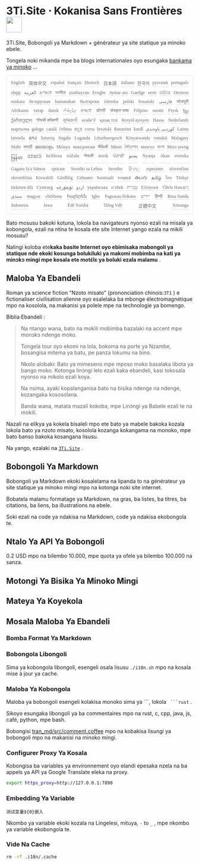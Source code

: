 <h1 style="justify-content:space-between">3Ti.Site ⋅ Kokanisa Sans Frontières <img src="//i-01.eu.org/3Ti/logo.svg" style="user-select:none;margin-top:-1px;width:42px"></h1>

3Ti.Site, Bobongoli ya Markdown + générateur ya site statique ya minoko ebele.

Tongela noki mikanda mpe ba blogs internationales oyo esungaka [bankama ya minoko](https://github.com/i18n-site/node/blob/main/lang/src/index.js) ...

<pre class="langli" style="display:flex;flex-wrap:wrap;background:transparent;border:1px solid #eee;font-size:12px;box-shadow:0 0 3px inset #eee;padding:12px 5px 4px 12px;justify-content:space-between;"><style>pre.langli i{font-weight:300;font-family:s;margin-right:7px;margin-bottom:8px;font-style:normal;color:#666;border-bottom:1px dashed #ccc;}</style><i>English</i><i> 简体中文 </i><i>español</i><i>français</i><i>Deutsch</i><i> 日本語 </i><i>italiano</i><i>한국어</i><i>русский</i><i>português</i><i>shqip</i><i>‫العربية‬</i><i>አማርኛ</i><i>অসমীয়া</i><i>azərbaycan</i><i>Eʋegbe</i><i>Aymar aru</i><i>Gaeilge</i><i>eesti</i><i>ଓଡ଼ିଆ</i><i>Oromoo</i><i>euskara</i><i>беларуская</i><i>bamanakan</i><i>български</i><i>íslenska</i><i>polski</i><i>bosanski</i><i>‫فارسی‬</i><i>भोजपुरी</i><i>Afrikaans</i><i>татар</i><i>dansk</i><i>‫ދިވެހިބަސް‬</i><i>ትግርኛ</i><i>डोगरी</i><i>संस्कृत भाषा</i><i>Filipino</i><i>suomi</i><i>Frysk</i><i>ខ្មែរ</i><i>ქართული</i><i>गोंयची कोंकणी</i><i>ગુજરાતી</i><i>avañe’ẽ</i><i>қазақ тілі</i><i>Kreyòl ayisyen</i><i>Hausa</i><i>Nederlands</i><i>кыргызча</i><i>galego</i><i>català</i><i>čeština</i><i>ಕನ್ನಡ</i><i>corsu</i><i>hrvatski</i><i>Runasimi</i><i>kurdî</i><i>‫کوردیی ناوەندی‬</i><i>Latina</i><i>latviešu</i><i>ລາວ</i><i>lietuvių</i><i>lingála</i><i>Luganda</i><i>Lëtzebuergesch</i><i>Kinyarwanda</i><i>română</i><i>Malagasy</i><i>Malti</i><i>मराठी</i><i>മലയാളം</i><i>Melayu</i><i>македонски</i><i>मैथिली</i><i>Māori</i><i>মৈতৈলোন্</i><i>монгол</i><i>বাংলা</i><i>Mizo ṭawng</i><i>မြန်မာ</i><i>𞄀𞄄𞄰𞄩𞄍𞄜𞄰</i><i>IsiXhosa</i><i>isiZulu</i><i>नेपाली</i><i>norsk</i><i>ਪੰਜਾਬੀ</i><i>‫پښتو‬</i><i>Nyanja</i><i>Akan</i><i>svenska</i><i>Gagana fa'a Sāmoa</i><i>српски</i><i>Sesotho sa Leboa</i><i>Sesotho</i><i>සිංහල</i><i>esperanto</i><i>slovenčina</i><i>slovenščina</i><i>Kiswahili</i><i>Gàidhlig</i><i>Cebuano</i><i>Soomaali</i><i>тоҷикӣ</i><i>తెలుగు</i><i>தமிழ்</i><i>ไทย</i><i>Türkçe</i><i>türkmen dili</i><i>Cymraeg</i><i>‫ئۇيغۇرچە‬</i><i>‫اردو‬</i><i>українська</i><i>o‘zbek</i><i>‫עברית‬</i><i>Ελληνικά</i><i>ʻŌlelo Hawaiʻi</i><i>‫سنڌي‬</i><i>magyar</i><i>chiShona</i><i>հայերեն</i><i>Igbo</i><i>Pagsasao Ilokano</i><i>‫ייִדיש‬</i><i>हिन्दी</i><i>Basa Sunda</i><i>Indonesia</i><i>Jawa</i><i>Èdè Yorùbá</i><i>Tiếng Việt</i><i> 正體中文 </i><i>Xitsonga</i></pre>

Bato mosusu bakoki kotuna, lokola ba navigateurs nyonso ezali na misala ya kobongola, ezali na ntina te kosala ete site Internet yango ezala na mikili mosusu?

Nalingi koloba ete**kaka basite Internet oyo ebimisaka mabongoli ya statique nde ekoki kosunga bolukiluki ya makomi mobimba na kati ya minɔkɔ mingi mpe kosala ete motɛ́lɛ ya boluki ezala malamu** .

## Maloba Ya Ebandeli

Roman ya science fiction &quot;Nzoto misato&quot; (prononciation chinois:`3Tǐ` ) e fictionaliser civilisation alienne oyo esalelaka ba mbonge électromagnétique mpo na kosolola, na makanisi ya polele mpe na technologie ya bomengo.

Biblia·Ebandeli :

> Na ntango wana, bato na mokili mobimba bazalaki na accent mpe monɔkɔ ndenge moko.
>
> Tongela tour oyo ekomi na lola, bokoma na porte ya Nzambe, bosangisa mitema ya batu, pe panza lokumu na bino.
>
> Nkolo alobaki: Bato ya mimeseno mpe mposo moko basalaka libota ya bango moko. Kotonga linɔ́ngi lelo ezali kaka ebandeli, kasi tokosala nyonso na mikolo ezali koya.
>
> Na nsima, ayaki kopalanganisa bato na bisika ndenge na ndenge, kozangaka kososolana.
>
> Banda wana, matata mazali kokoba, mpe Linɔ́ngi ya Babele ezali te na mokili.

Nazali na elikya ya kokela bisaleli mpo ete bato ya mabele bakoka kozala lokola bato ya nzoto misato, kosolola kozanga kokangama na monoko, mpe bato banso bakoka kosangana lisusu.

Na yango, ezalaki na [`3Ti.Site`](//3Ti.Site) .

## Bobongoli Ya Markdown

Bobongoli ya Markdown ekoki kosalelama na lipanda to na générateur ya site statique ya minoko mingi mpo na kotonga noki site internet.

Bobatela malamu formatage ya Markdown, na gras, ba listes, ba titres, ba citations, ba liens, ba illustrations na ebele.

Soki ezali na code ya ndakisa na Markdown, code ya ndakisa ekobongola te.

## Ntalo Ya API Ya Bobongoli

0.2 USD mpo na bilembo 10.000, mpe quota ya ofele ya bilembo 100.000 na sanza.

## Motongi Ya Bisika Ya Minoko Mingi

## Mateya Ya Koyekola

## Mosala Maloba Ya Ebandeli

### Bomba Format Ya Markdown

### Bobongola Libongoli

Sima ya kobongola libongoli, esengeli osala lisusu `./i18n.sh` mpo na kosala mise à jour ya cache.

### Maloba Ya Kobongola

Maloba ya bobongoli esengeli kolakisa monoko sima ya \```, lokola ` ```rust` .

Sikoyo esungaka libongoli ya ba commentaires mpo na rust, c, cpp, java, js, café, python, mpe bash.

Bobongisi [tran_md/src/comment.coffee](https://github.com/i18n-site/node/blob/main/tran_md/src/comment.coffee) mpo na kobakisa lisungi ya bobongoli mpo na makanisi na minoko mingi.

### Configurer Proxy Ya Kosala

Kobongisa ba variables ya environnement oyo elandi epesaka nzela na ba appels ya API ya Google Translate eleka na proxy.

```bash
export https_proxy=http://127.0.0.1:7890
```

### Embedding Ya Variable

```
测试变量${0}嵌入
```

Nkombo ya variable ekoki kozala na Lingelesi, mituya, `-` to `_` , mpe nkombo ya variable ekobongola te.

### Vide Na Cache

```bash
rm -rf .i18n/.cache
```
